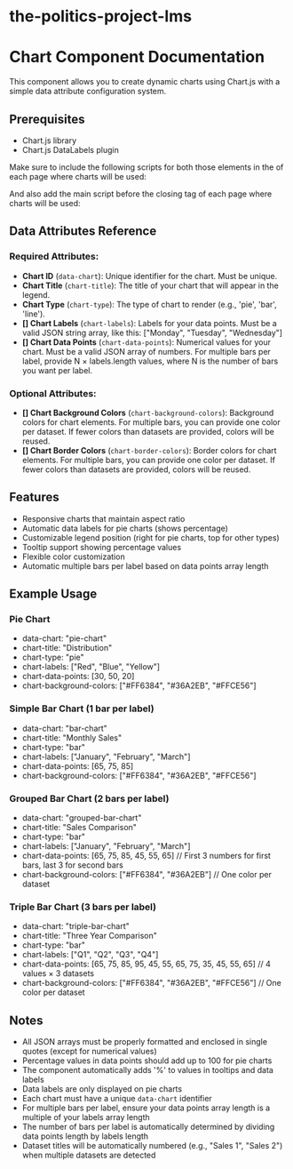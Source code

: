 # the-politics-project-lms

# Chart Component Documentation

This component allows you to create dynamic charts using Chart.js with a simple data attribute configuration system.

## Prerequisites

- Chart.js library
- Chart.js DataLabels plugin

Make sure to include the following scripts for both those elements in the <head> of each page where charts will be used:

<script src="https://cdn.jsdelivr.net/npm/chart.js"></script>
<script src="https://cdn.jsdelivr.net/npm/chartjs-plugin-datalabels@2"></script>

And also add the main script before the closing </body> tag of each page where charts will be used:

<script src="https://cdn.jsdelivr.net/gh/pidemo/the-politics-project-lms@a293407/index.min.js" type="text/javascript"></script>

## Data Attributes Reference

### Required Attributes:

- **Chart ID** (`data-chart`): Unique identifier for the chart. Must be unique.
- **Chart Title** (`chart-title`): The title of your chart that will appear in the legend.
- **Chart Type** (`chart-type`): The type of chart to render (e.g., 'pie', 'bar', 'line').
- **[] Chart Labels** (`chart-labels`): Labels for your data points. Must be a valid JSON string array, like this: ["Monday", "Tuesday", "Wednesday"]
- **[] Chart Data Points** (`chart-data-points`): Numerical values for your chart. Must be a valid JSON array of numbers. For multiple bars per label, provide N × labels.length values, where N is the number of bars you want per label.

### Optional Attributes:

- **[] Chart Background Colors** (`chart-background-colors`): Background colors for chart elements. For multiple bars, you can provide one color per dataset. If fewer colors than datasets are provided, colors will be reused.
- **[] Chart Border Colors** (`chart-border-colors`): Border colors for chart elements. For multiple bars, you can provide one color per dataset. If fewer colors than datasets are provided, colors will be reused.

## Features

- Responsive charts that maintain aspect ratio
- Automatic data labels for pie charts (shows percentage)
- Customizable legend position (right for pie charts, top for other types)
- Tooltip support showing percentage values
- Flexible color customization
- Automatic multiple bars per label based on data points array length

## Example Usage

### Pie Chart

- data-chart: "pie-chart"
- chart-title: "Distribution"
- chart-type: "pie"
- chart-labels: ["Red", "Blue", "Yellow"]
- chart-data-points: [30, 50, 20]
- chart-background-colors: ["#FF6384", "#36A2EB", "#FFCE56"]

### Simple Bar Chart (1 bar per label)

- data-chart: "bar-chart"
- chart-title: "Monthly Sales"
- chart-type: "bar"
- chart-labels: ["January", "February", "March"]
- chart-data-points: [65, 75, 85]
- chart-background-colors: ["#FF6384", "#36A2EB", "#FFCE56"]

### Grouped Bar Chart (2 bars per label)

- data-chart: "grouped-bar-chart"
- chart-title: "Sales Comparison"
- chart-type: "bar"
- chart-labels: ["January", "February", "March"]
- chart-data-points: [65, 75, 85, 45, 55, 65] // First 3 numbers for first bars, last 3 for second bars
- chart-background-colors: ["#FF6384", "#36A2EB"] // One color per dataset

### Triple Bar Chart (3 bars per label)

- data-chart: "triple-bar-chart"
- chart-title: "Three Year Comparison"
- chart-type: "bar"
- chart-labels: ["Q1", "Q2", "Q3", "Q4"]
- chart-data-points: [65, 75, 85, 95, 45, 55, 65, 75, 35, 45, 55, 65] // 4 values × 3 datasets
- chart-background-colors: ["#FF6384", "#36A2EB", "#FFCE56"] // One color per dataset

## Notes

- All JSON arrays must be properly formatted and enclosed in single quotes (except for numerical values)
- Percentage values in data points should add up to 100 for pie charts
- The component automatically adds '%' to values in tooltips and data labels
- Data labels are only displayed on pie charts
- Each chart must have a unique `data-chart` identifier
- For multiple bars per label, ensure your data points array length is a multiple of your labels array length
- The number of bars per label is automatically determined by dividing data points length by labels length
- Dataset titles will be automatically numbered (e.g., "Sales 1", "Sales 2") when multiple datasets are detected
